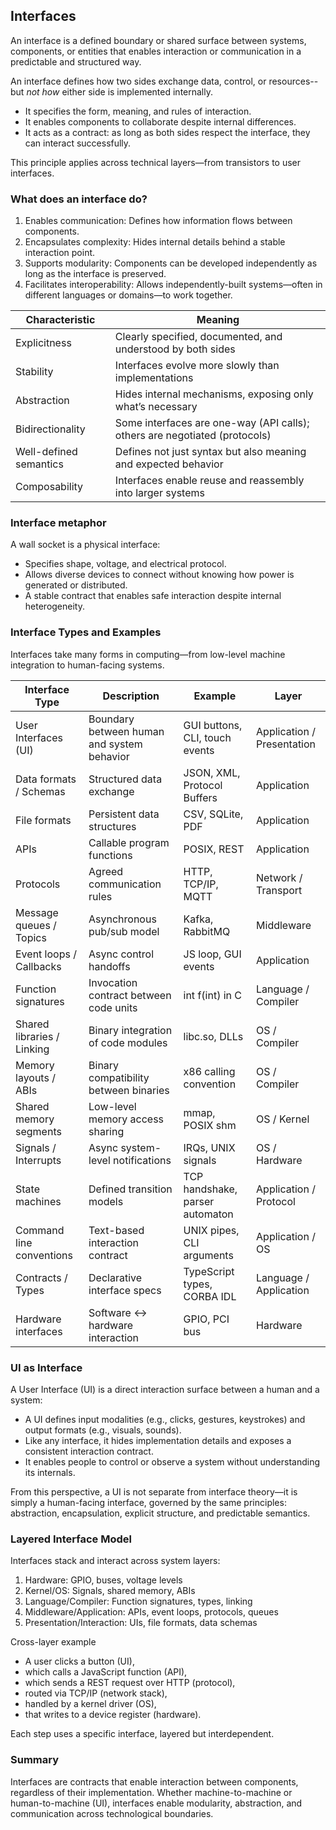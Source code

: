 
## Interfaces

An interface is a defined boundary or shared surface between systems, components, or entities that enables
interaction or communication in a predictable and structured way.

An interface defines how two sides exchange data, control, or resources--but *not* *how* either side is
implemented internally.
- It specifies the form, meaning, and rules of interaction.
- It enables components to collaborate despite internal differences.
- It acts as a contract: as long as both sides respect the interface, they can interact successfully.

This principle applies across technical layers—from transistors to user interfaces.


### What does an interface do?

1. Enables communication: Defines how information flows between components.
2. Encapsulates complexity: Hides internal details behind a stable interaction point.
3. Supports modularity: Components can be developed independently as long as the interface is preserved.
4. Facilitates interoperability: Allows independently-built systems—often in different languages or
   domains—to work together.

| Characteristic       | Meaning                                                                 |
|--|--|
| Explicitness         | Clearly specified, documented, and understood by both sides             |
| Stability            | Interfaces evolve more slowly than implementations                      |
| Abstraction          | Hides internal mechanisms, exposing only what’s necessary               |
| Bidirectionality     | Some interfaces are one-way (API calls); others are negotiated (protocols) |
| Well-defined semantics | Defines not just syntax but also meaning and expected behavior         |
| Composability        | Interfaces enable reuse and reassembly into larger systems              |


### Interface metaphor

A wall socket is a physical interface:
- Specifies shape, voltage, and electrical protocol.
- Allows diverse devices to connect without knowing how power is generated or distributed.
- A stable contract that enables safe interaction despite internal heterogeneity.



### Interface Types and Examples

Interfaces take many forms in computing—from low-level machine integration to human-facing systems.

| Interface Type            | Description                                | Example                        | Layer                          |
|--|--|--|--|
| User Interfaces (UI)  | Boundary between human and system behavior | GUI buttons, CLI, touch events | Application / Presentation      |
| Data formats / Schemas    | Structured data exchange                   | JSON, XML, Protocol Buffers    | Application                     |
| File formats              | Persistent data structures                 | CSV, SQLite, PDF               | Application                     |
| APIs                      | Callable program functions                 | POSIX, REST                    | Application                     |
| Protocols                 | Agreed communication rules                 | HTTP, TCP/IP, MQTT             | Network / Transport             |
| Message queues / Topics   | Asynchronous pub/sub model                 | Kafka, RabbitMQ                | Middleware                      |
| Event loops / Callbacks   | Async control handoffs                     | JS loop, GUI events            | Application                     |
| Function signatures       | Invocation contract between code units     | int f(int) in C              | Language / Compiler             |
| Shared libraries / Linking| Binary integration of code modules        | libc.so, DLLs                | OS / Compiler                   |
| Memory layouts / ABIs     | Binary compatibility between binaries      | x86 calling convention         | OS / Compiler                   |
| Shared memory segments    | Low-level memory access sharing            | mmap, POSIX shm              | OS / Kernel                     |
| Signals / Interrupts      | Async system-level notifications           | IRQs, UNIX signals             | OS / Hardware                   |
| State machines            | Defined transition models                  | TCP handshake, parser automaton| Application / Protocol          |
| Command line conventions  | Text-based interaction contract            | UNIX pipes, CLI arguments      | Application / OS                |
| Contracts / Types         | Declarative interface specs                | TypeScript types, CORBA IDL    | Language / Application          |
| Hardware interfaces       | Software ↔ hardware interaction            | GPIO, PCI bus                  | Hardware                        |


### UI as Interface

A User Interface (UI) is a direct interaction surface between a human and a system:
- A UI defines input modalities (e.g., clicks, gestures, keystrokes) and output formats (e.g., visuals, sounds).
- Like any interface, it hides implementation details and exposes a consistent interaction contract.
- It enables people to control or observe a system without understanding its internals.

From this perspective, a UI is not separate from interface theory—it is simply a human-facing interface, governed
by the same principles: abstraction, encapsulation, explicit structure, and predictable semantics.



### Layered Interface Model

Interfaces stack and interact across system layers:

1. Hardware: GPIO, buses, voltage levels
2. Kernel/OS: Signals, shared memory, ABIs
3. Language/Compiler: Function signatures, types, linking
4. Middleware/Application: APIs, event loops, protocols, queues
5. Presentation/Interaction: UIs, file formats, data schemas


Cross-layer example
- A user clicks a button (UI),
- which calls a JavaScript function (API),
- which sends a REST request over HTTP (protocol),
- routed via TCP/IP (network stack),
- handled by a kernel driver (OS),
- that writes to a device register (hardware).

Each step uses a specific interface, layered but interdependent.


### Summary

Interfaces are contracts that enable interaction between components, regardless of their implementation.
Whether machine-to-machine or human-to-machine (UI), interfaces enable modularity, abstraction, and
communication across technological boundaries.
